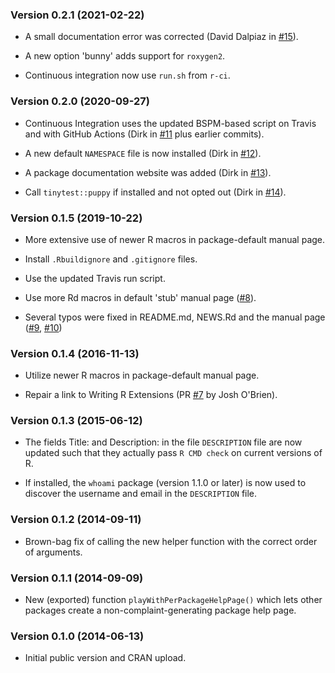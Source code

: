 ### Version 0.2.1 (2021-02-22)

-   A small documentation error was corrected (David Dalpiaz in
    [\#15](https://github.com/eddelbuettel/pkgkitten/pull/15)).

-   A new option 'bunny' adds support for `roxygen2`.

-   Continuous integration now use `run.sh` from `r-ci`.

### Version 0.2.0 (2020-09-27)

-   Continuous Integration uses the updated BSPM-based script on Travis
    and with GitHub Actions (Dirk in
    [\#11](https://github.com/eddelbuettel/pkgkitten/pull/11) plus
    earlier commits).

-   A new default `NAMESPACE` file is now installed (Dirk in
    [\#12](https://github.com/eddelbuettel/pkgkitten/pull/12)).

-   A package documentation website was added (Dirk in
    [\#13](https://github.com/eddelbuettel/pkgkitten/pull/13)).

-   Call `tinytest::puppy` if installed and not opted out (Dirk in
    [\#14](https://github.com/eddelbuettel/pkgkitten/pull/14)).

### Version 0.1.5 (2019-10-22)

-   More extensive use of newer R macros in package-default manual page.

-   Install `.Rbuildignore` and `.gitignore` files.

-   Use the updated Travis run script.

-   Use more Rd macros in default 'stub' manual page
    ([\#8](https://github.com/eddelbuettel/pkgkitten/pull/8)).

-   Several typos were fixed in README.md, NEWS.Rd and the manual page
    ([\#9](https://github.com/eddelbuettel/pkgkitten/pull/9),
    [\#10](https://github.com/eddelbuettel/pkgkitten/pull/10))

### Version 0.1.4 (2016-11-13)

-   Utilize newer R macros in package-default manual page.

-   Repair a link to Writing R Extensions (PR
    [\#7](https://github.com/eddelbuettel/pkgkitten/pull/7) by Josh
    O\'Brien).

### Version 0.1.3 (2015-06-12)

-   The fields Title: and Description: in the file `DESCRIPTION` file
    are now updated such that they actually pass `R CMD check` on
    current versions of R.

-   If installed, the `whoami` package (version 1.1.0 or later) is now
    used to discover the username and email in the `DESCRIPTION` file.

### Version 0.1.2 (2014-09-11)

-   Brown-bag fix of calling the new helper function with the correct
    order of arguments.

### Version 0.1.1 (2014-09-09)

-   New (exported) function `playWithPerPackageHelpPage()` which lets
    other packages create a non-complaint-generating package help page.

### Version 0.1.0 (2014-06-13)

-   Initial public version and CRAN upload.
